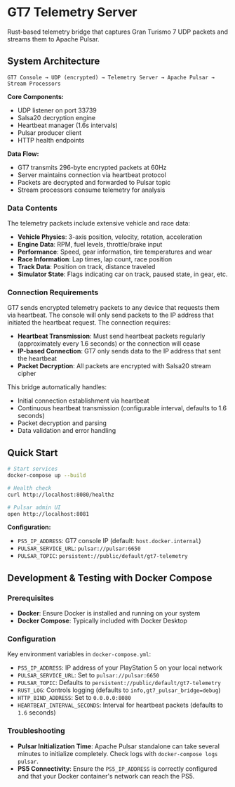 # GT7 Telemetry Server

Rust-based telemetry bridge that captures Gran Turismo 7 UDP packets and streams them to Apache Pulsar.

## System Architecture

```
GT7 Console → UDP (encrypted) → Telemetry Server → Apache Pulsar → Stream Processors
```

**Core Components:**
- UDP listener on port 33739
- Salsa20 decryption engine
- Heartbeat manager (1.6s intervals)
- Pulsar producer client
- HTTP health endpoints

**Data Flow:**
- GT7 transmits 296-byte encrypted packets at 60Hz
- Server maintains connection via heartbeat protocol
- Packets are decrypted and forwarded to Pulsar topic
- Stream processors consume telemetry for analysis

### Data Contents

The telemetry packets include extensive vehicle and race data:

- **Vehicle Physics**: 3-axis position, velocity, rotation, acceleration
- **Engine Data**: RPM, fuel levels, throttle/brake input
- **Performance**: Speed, gear information, tire temperatures and wear
- **Race Information**: Lap times, lap count, race position
- **Track Data**: Position on track, distance traveled
- **Simulator State**: Flags indicating car on track, paused state, in gear, etc.

### Connection Requirements

GT7 sends encrypted telemetry packets to any device that requests them via heartbeat. The console will only send packets to the IP address that initiated the heartbeat request. The connection requires:

- **Heartbeat Transmission**: Must send heartbeat packets regularly (approximately every 1.6 seconds) or the connection will cease
- **IP-based Connection**: GT7 only sends data to the IP address that sent the heartbeat
- **Packet Decryption**: All packets are encrypted with Salsa20 stream cipher

This bridge automatically handles:

- Initial connection establishment via heartbeat
- Continuous heartbeat transmission (configurable interval, defaults to 1.6 seconds)
- Packet decryption and parsing
- Data validation and error handling

## Quick Start

```bash
# Start services
docker-compose up --build

# Health check
curl http://localhost:8080/healthz

# Pulsar admin UI
open http://localhost:8081
```

**Configuration:**
- `PS5_IP_ADDRESS`: GT7 console IP (default: `host.docker.internal`)
- `PULSAR_SERVICE_URL`: `pulsar://pulsar:6650`
- `PULSAR_TOPIC`: `persistent://public/default/gt7-telemetry`

## Development & Testing with Docker Compose

### Prerequisites

- **Docker**: Ensure Docker is installed and running on your system
- **Docker Compose**: Typically included with Docker Desktop

### Configuration

Key environment variables in `docker-compose.yml`:

- `PS5_IP_ADDRESS`: IP address of your PlayStation 5 on your local network
- `PULSAR_SERVICE_URL`: Set to `pulsar://pulsar:6650`
- `PULSAR_TOPIC`: Defaults to `persistent://public/default/gt7-telemetry`
- `RUST_LOG`: Controls logging (defaults to `info,gt7_pulsar_bridge=debug`)
- `HTTP_BIND_ADDRESS`: Set to `0.0.0.0:8080`
- `HEARTBEAT_INTERVAL_SECONDS`: Interval for heartbeat packets (defaults to `1.6` seconds)

### Troubleshooting

- **Pulsar Initialization Time**: Apache Pulsar standalone can take several minutes to initialize completely. Check logs with `docker-compose logs pulsar`.
- **PS5 Connectivity**: Ensure the `PS5_IP_ADDRESS` is correctly configured and that your Docker container's network can reach the PS5.
